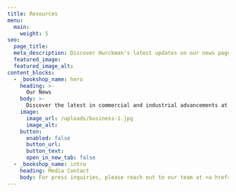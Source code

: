 ```yaml
---
title: Resources
menu:
  main:
    weight: 5
seo:
  page_title: 
  meta_description: Discover Hurckman's latest updates on our news page. Explore industry insights, project highlights and company announcements to stay informed!
  featured_image:
  featured_image_alt:
content_blocks:
  - _bookshop_name: hero
    heading: >-
      Our News
    body: >-
      Discover the latest in commercial and industrial advancements at Hurckman, your leading mechanical contractor in Wisconsin. Our news page offers insights into industry trends, project successes and company updates.
    image:
      image_url: /uploads/business-1.jpg
      image_alt:
    button:
      enabled: false
      button_url: 
      button_text: 
      open_in_new_tab: false
  - _bookshop_name: intro
    heading: Media Contact
    body: For press inquiries, please reach out to our team at <a href="mailto:marketing@hurckman.com">marketing@hurckman.com</a>. We welcome the opportunity to connect with media professionals.
---
```

